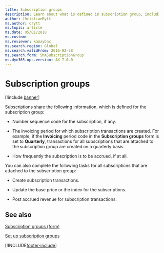 ```yaml
---
title: Subscription groups 
description: Learn about what is defined in subscription group, including a list that defines number sequence codes, subscription frequencies, and additional resources.
author: ChristianRytt
ms.author: crytt
ms.topic: article
ms.date: 05/01/2018
ms.custom:
ms.reviewer: kamaybac
ms.search.region: Global
ms.search.validFrom: 2016-02-28
ms.search.form: SMASubscriptionGroup
ms.dyn365.ops.version: AX 7.0.0
---
```


# Subscription groups    

[!include [banner](../includes/banner.md)]


Subscriptions share the following information, which is defined for the subscription group:

  - Number sequence code for the subscription, if any.

  - The invoicing period for which subscription transactions are created. For example, if the **Invoicing** period code in the **Subscription groups** form is set to **Quarterly**, transactions for all subscriptions that are attached to the subscription group are created on a quarterly basis.

  - How frequently the subscription is to be accrued, if at all.

You can also complete the following tasks for all subscriptions that are attached to the subscription group:

  - Create subscription transactions.

  - Update the base price or the index for the subscriptions.

  - Post accrued revenue for subscription transactions.

## See also

[Subscription groups (form)](https://technet.microsoft.com/library/aa553150\(v=ax.60\))

[Set up subscription groups](set-up-subscription-groups.md)

  




[!INCLUDE[footer-include](../../includes/footer-banner.md)]